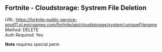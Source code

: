 ## Fortnite - Cloudstorage: Systrem File Deletion

URL: https://fortnite-public-service-prod11.ol.epicgames.com/fortnite/api/cloudstorage/system/:uniqueFilename \
Method: DELETE \
Auth Required: Yes

**Note** requires special perm

